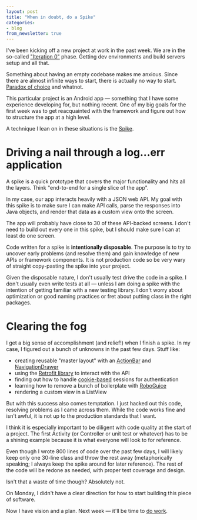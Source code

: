 ```yaml
---
layout: post
title: "When in doubt, do a Spike"
categories:
- blog
from_newsletter: true
---
```


I've been kicking off a new project at work in the past week. We are in the
so-called ["Iteration 0"][iz] phase. Getting dev environments and build servers
setup and all that.

Something about having an empty codebase makes me anxious. Since there are 
almost infinite ways to start, there  is actually no way to start. 
[Paradox of choice][pc] and whatnot.

This particular project is an Android app &mdash; something that I have some
experience developing for, but nothing recent. One of my big goals for the
first week was to get reacquainted with the framework and figure out how to
structure the app at a high level.

A technique I lean on in these situations is the [Spike][sp].

# Driving a nail through a log...err application

A spike is a quick prototype that covers the major functionality and hits all 
the layers. Think "end-to-end for a single slice of the app".

In my case, our app interacts heavily with a JSON web API. My goal with this
spike is to make sure I can make API calls, parse the responses into Java 
objects, and render that data as a custom view onto the screen.

The app will probably have close to 30 of these API-backed screens. I don't need
to build out every one in this spike, but I should make sure I can at least do
one screen.

Code written for a spike is **intentionally disposable**. The purpose is to try 
to uncover early problems (and resolve them) and gain knowledge of new APIs or 
framework components. It is not production code so be very wary of straight 
copy-pasting the spike into your project.

Given the disposable nature, I don't usually test drive the code in a spike.
I don't usually even write tests at all &mdash; unless I am doing a spike with the
intention of getting familiar with a new testing library. I don't worry about 
optimization or good naming practices or fret about putting class in the right 
packages.

# Clearing the fog

I get a big sense of accomplishment (and relief!) when I finish a spike. In my
case, I figured out a bunch of unknowns in the past few days. Stuff like:

* creating reusable "master layout" with an [ActionBar][ab] and [NavigationDrawer][nd]
* using the [Retrofit library][rf] to interact with the API
* finding out how to handle [cookie-based][cb] sessions for authentication
* learning how to remove a bunch of boilerplate with [RoboGuice][rg]
* rendering a custom view in a ListView

But with this success also comes temptation. I just hacked out this
code, resolving problems as I came across them. While the code works fine
and isn't awful, it is not up to the production standards that I want. 

I think
it is especially important to be diligent with code quality at the start of a 
project. The first Activity (or Controller or unit test or whatever) has to be
a shining example because it is what everyone will look to for reference.

Even though I wrote 800 lines of code over the past few days, I will
likely keep only one 30-line class and throw the rest away (metaphorically 
speaking; I always keep the spike around for later reference). The
rest of the code will be redone as needed, with proper test coverage and design.

Isn't that a waste of time though? Absolutely not. 

On Monday, I didn't have a clear direction for how to start building this
piece of software. 

Now I have vision and a plan. Next week &mdash; it'll be time to [do work][dw].

[iz]: http://msdn.microsoft.com/en-us/library/hh273039(v=vs.88).aspx
[pc]: https://twitter.com/BarrySch
[sp]: http://c2.com/cgi/wiki?SpikeDescribed
[ab]: http://developer.android.com/design/patterns/actionbar.html
[nd]: http://developer.android.com/design/patterns/navigation-drawer.html
[rf]: https://github.com/square/retrofit
[cb]: http://download.java.net/jdk8/docs/api/java/net/CookieManager.html
[rg]: https://github.com/roboguice/roboguice
[dw]: http://www.youtube.com/watch?v=t8wuTWgBcMQ#t=25


